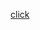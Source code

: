 <a href="itms-services://?action=download-manifest&url=https://raw.githubusercontent.com/cobeco/smckmuh/master/p.plist">click</a>

